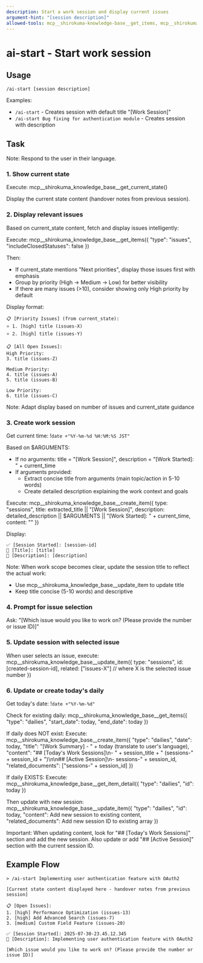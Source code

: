 ```yaml
---
description: Start a work session and display current issues
argument-hint: "[session description]"
allowed-tools: mcp__shirokuma-knowledge-base__get_items, mcp__shirokuma-knowledge-base__create_item, mcp__shirokuma-knowledge-base__get_current_state, mcp__shirokuma-knowledge-base__update_item, Bash(date:*)
---
```


# ai-start - Start work session

## Usage
```
/ai-start [session description]
```

Examples:
- `/ai-start` - Creates session with default title "[Work Session]"
- `/ai-start Bug fixing for authentication module` - Creates session with description

## Task

Note: Respond to the user in their language.

### 1. Show current state
Execute: mcp__shirokuma_knowledge_base__get_current_state()

Display the current state content (handover notes from previous session).

### 2. Display relevant issues
Based on current_state content, fetch and display issues intelligently:

Execute: mcp__shirokuma_knowledge_base__get_items({ 
  "type": "issues", 
  "includeClosedStatuses": false 
})

Then:
- If current_state mentions "Next priorities", display those issues first with emphasis
- Group by priority (High → Medium → Low) for better visibility
- If there are many issues (>10), consider showing only High priority by default

Display format:
```
📋 [Priority Issues] (from current_state):
⭐ 1. [high] title (issues-X)
⭐ 2. [high] title (issues-Y)

📋 [All Open Issues]:
High Priority:
3. title (issues-Z)

Medium Priority:
4. title (issues-A)
5. title (issues-B)

Low Priority:
6. title (issues-C)
```

Note: Adapt display based on number of issues and current_state guidance

### 3. Create work session
Get current time: !`date +"%Y-%m-%d %H:%M:%S JST"`

Based on $ARGUMENTS:
- If no arguments: title = "[Work Session]", description = "[Work Started]: " + current_time
- If arguments provided: 
  - Extract concise title from arguments (main topic/action in 5-10 words)
  - Create detailed description explaining the work context and goals

Execute: mcp__shirokuma_knowledge_base__create_item({
  type: "sessions",
  title: extracted_title || "[Work Session]",
  description: detailed_description || $ARGUMENTS || "[Work Started]: " + current_time,
  content: ""
})

Display:
```
✅ [Session Started]: [session-id]
📝 [Title]: [title]
📝 [Description]: [description]
```

Note: When work scope becomes clear, update the session title to reflect the actual work:
- Use mcp__shirokuma_knowledge_base__update_item to update title
- Keep title concise (5-10 words) and descriptive

### 4. Prompt for issue selection
Ask: "[Which issue would you like to work on? (Please provide the number or issue ID)]"

### 5. Update session with selected issue
When user selects an issue, execute:
mcp__shirokuma_knowledge_base__update_item({
  type: "sessions",
  id: [created-session-id],
  related: ["issues-X"]  // where X is the selected issue number
})

### 6. Update or create today's daily
Get today's date: !`date +"%Y-%m-%d"`

Check for existing daily:
mcp__shirokuma_knowledge_base__get_items({ 
  "type": "dailies", 
  "start_date": today, 
  "end_date": today 
})

If daily does NOT exist:
Execute: mcp__shirokuma_knowledge_base__create_item({
  "type": "dailies",
  "date": today,
  "title": "[Work Summary] - " + today (translate to user's language),
  "content": "## [Today's Work Sessions]\n- " + session_title + " (sessions-" + session_id + ")\n\n## [Active Session]\n- sessions-" + session_id,
  "related_documents": ["sessions-" + session_id]
})

If daily EXISTS:
Execute: mcp__shirokuma_knowledge_base__get_item_detail({
  "type": "dailies",
  "id": today
})

Then update with new session:
mcp__shirokuma_knowledge_base__update_item({
  "type": "dailies",
  "id": today,
  "content": Add new session to existing content,
  "related_documents": Add new session ID to existing array
})

Important: When updating content, look for "## [Today's Work Sessions]" section and add the new session. Also update or add "## [Active Session]" section with the current session ID.

## Example Flow
```
> /ai-start Implementing user authentication feature with OAuth2

[Current state content displayed here - handover notes from previous session]

📋 [Open Issues]:
1. [high] Performance Optimization (issues-13)
2. [high] Add Advanced Search (issues-7)
3. [medium] Custom Field Feature (issues-20)

✅ [Session Started]: 2025-07-30-23.45.12.345
📝 [Description]: Implementing user authentication feature with OAuth2

[Which issue would you like to work on? (Please provide the number or issue ID)]
```